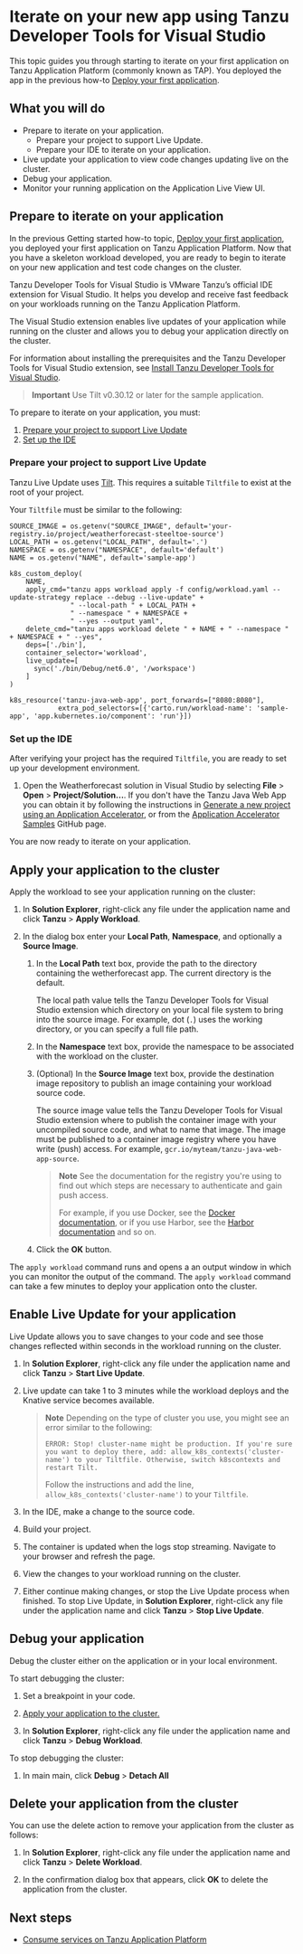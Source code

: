 # Iterate on your new app using Tanzu Developer Tools for Visual Studio

This topic guides you through starting to iterate on your first application on
Tanzu Application Platform (commonly known as TAP).
You deployed the app in the previous how-to [Deploy your first application](deploy-first-app.hbs.md).

## <a id="you-will"></a>What you will do

- Prepare to iterate on your application.
  - Prepare your project to support Live Update.
  - Prepare your IDE to iterate on your application.
- Live update your application to view code changes updating live on the cluster.
- Debug your application.
- Monitor your running application on the Application Live View UI.

## <a id="prepare-to-iterate"></a>Prepare to iterate on your application

In the previous Getting started how-to topic, [Deploy your first application](deploy-first-app.hbs.md),
you deployed your first application on Tanzu Application Platform.
Now that you have a skeleton workload developed, you are ready to begin to iterate on your new
application and test code changes on the cluster.

Tanzu Developer Tools for Visual Studio is VMware Tanzu’s official IDE extension for Visual Studio.
It helps you develop and receive fast feedback on your workloads running on the Tanzu Application Platform.

The Visual Studio extension enables live updates of your application while running on the cluster
and allows you to debug your application directly on the cluster.

For information about installing the prerequisites and the Tanzu Developer Tools for Visual Studio extension,
see [Install Tanzu Developer Tools for Visual Studio](../vs-extension/install.hbs.md).

> **Important** Use Tilt v0.30.12 or later for the sample application.

To prepare to iterate on your application, you must:

1. [Prepare your project to support Live Update](#prepare-live-update)
1. [Set up the IDE](#set-up-ide)

### <a id="prepare-live-update"></a>Prepare your project to support Live Update

Tanzu Live Update uses [Tilt](https://tilt.dev/). This requires a suitable
`Tiltfile` to exist at the root of your project.

Your `Tiltfile` must be similar to the following:

```starlark
SOURCE_IMAGE = os.getenv("SOURCE_IMAGE", default='your-registry.io/project/weatherforecast-steeltoe-source')
LOCAL_PATH = os.getenv("LOCAL_PATH", default='.')
NAMESPACE = os.getenv("NAMESPACE", default='default')
NAME = os.getenv("NAME", default='sample-app')

k8s_custom_deploy(
    NAME,
    apply_cmd="tanzu apps workload apply -f config/workload.yaml --update-strategy replace --debug --live-update" +
               " --local-path " + LOCAL_PATH +
               " --namespace " + NAMESPACE +
               " --yes --output yaml",
    delete_cmd="tanzu apps workload delete " + NAME + " --namespace " + NAMESPACE + " --yes",
    deps=['./bin'],
    container_selector='workload',
    live_update=[
      sync('./bin/Debug/net6.0', '/workspace')
    ]
)

k8s_resource('tanzu-java-web-app', port_forwards=["8080:8080"],
            extra_pod_selectors=[{'carto.run/workload-name': 'sample-app', 'app.kubernetes.io/component': 'run'}])
```

### <a id="set-up-ide"></a>Set up the IDE

After verifying your project has the required `Tiltfile`,
you are ready to set up your development environment.

1. Open the Weatherforecast solution in Visual Studio by selecting **File** > **Open** > **Project/Solution...**.
   If you don't have the Tanzu Java Web App you can obtain it by following the instructions in
   [Generate a new project using an Application Accelerator](generate-first-app.html), or from the
   [Application Accelerator Samples](https://github.com/vmware-tanzu/application-accelerator-samples)
   GitHub page.

You are now ready to iterate on your application.

## <a id="apply-your-app"></a>Apply your application to the cluster

Apply the workload to see your application running on the cluster:

1. In **Solution Explorer**, right-click any file under the application name and click **Tanzu** > **Apply Workload**.

1. In the dialog box enter your **Local Path**, **Namespace**, and optionally a **Source Image**.

   1. In the **Local Path** text box, provide the path to the directory containing the wetherforecast app.
      The current directory is the default.

      The local path value tells the Tanzu Developer Tools for Visual Studio extension which directory
      on your local file system to bring into the source image.
      For example, dot (`.`) uses the working directory, or you can specify a full file path.

   1. In the **Namespace** text box, provide the namespace to be associated with the workload
      on the cluster.

   1. (Optional) In the **Source Image** text box, provide the destination image repository to publish an
      image containing your workload source code.

      The source image value tells the Tanzu Developer Tools for Visual Studio extension where to publish
      the container image with your uncompiled source code, and what to name that image.
      The image must be published to a container image registry where you have write (push) access.
      For example, `gcr.io/myteam/tanzu-java-web-app-source`.

      > **Note** See the documentation for the registry you're using to find out which steps are
      > necessary to authenticate and gain push access.
      >
      > For example, if you use Docker, see the [Docker documentation](https://docs.docker.com/engine/reference/commandline/login/),
      > or if you use Harbor, see the [Harbor documentation](https://goharbor.io/docs/1.10/working-with-projects/working-with-images/pulling-pushing-images/) and so on.

   1. Click the **OK** button.

The `apply workload` command runs and opens a an output window in which you can monitor the output of the command.
The `apply workload` command can take a few minutes to deploy your application onto the cluster.

## <a id="live-update-your-app"></a>Enable Live Update for your application

Live Update allows you to save changes to your code and see those changes reflected within seconds
in the workload running on the cluster.

1. In **Solution Explorer**, right-click any file under the application name and click **Tanzu** > **Start Live Update**.

2. Live update can take 1 to 3 minutes while the workload deploys and the Knative service becomes available.

   >**Note** Depending on the type of cluster you use, you might see an error similar to the following:
   >
   >`ERROR: Stop! cluster-name might be production.
   >If you're sure you want to deploy there, add:
   >allow_k8s_contexts('cluster-name')
   >to your Tiltfile. Otherwise, switch k8scontexts and restart Tilt.`
   >
   >Follow the instructions and add the line, `allow_k8s_contexts('cluster-name')` to your `Tiltfile`.

1. In the IDE, make a change to the source code.

1. Build your project.

1. The container is updated when the logs stop streaming. Navigate to your browser and refresh the page.

1. View the changes to your workload running on the cluster.

1. Either continue making changes, or stop the Live Update process when finished.
   To stop Live Update, in **Solution Explorer**, right-click any file under the application name  and click **Tanzu** > **Stop Live Update**.

## <a id="debug-your-app"></a>Debug your application

Debug the cluster either on the application or in your local environment.

To start debugging the cluster:

1. Set a breakpoint in your code.

1. [Apply your application to the cluster.](#apply-your-app)

1. In **Solution Explorer**, right-click any file under the application name  and click **Tanzu** > **Debug Workload**.

To stop debugging the cluster:

1. In main main, click **Debug** > **Detach All**

## <a id="delete-your-app"></a>Delete your application from the cluster

You can use the delete action to remove your application from the cluster as follows:

1. In **Solution Explorer**, right-click any file under the application name and click **Tanzu** > **Delete Workload**.

1. In the confirmation dialog box that appears, click **OK** to delete the application from the cluster.

## <a id="next-steps"></a> Next steps

- [Consume services on Tanzu Application Platform](consume-services.md)
